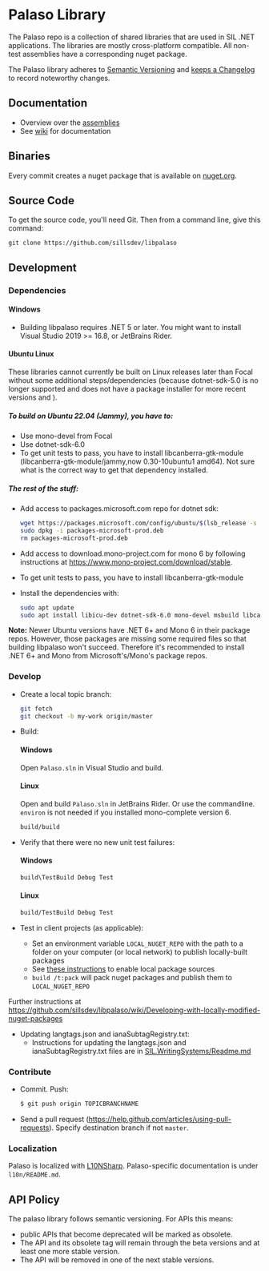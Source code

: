 # Palaso Library

The Palaso repo is a collection of shared libraries that are used in SIL .NET applications. The
libraries are mostly cross-platform compatible. All non-test assemblies have a corresponding nuget
package.

The Palaso library adheres to [Semantic Versioning](http://semver.org/) and
[keeps a Changelog](http://keepachangelog.com/) to record noteworthy changes.

## Documentation

- Overview over the [assemblies](https://github.com/sillsdev/libpalaso/wiki/Assemblies)
- See [wiki](https://github.com/sillsdev/libpalaso/wiki) for documentation

## Binaries

Every commit creates a nuget package that is available on [nuget.org](https://www.nuget.org).

## Source Code

To get the source code, you'll need Git. Then from a command line, give this command:

`git clone https://github.com/sillsdev/libpalaso`

## Development

### Dependencies

#### Windows

- Building libpalaso requires .NET 5 or later. You might want to
  install Visual Studio 2019 >= 16.8, or JetBrains Rider.

#### Ubuntu Linux

These libraries cannot currently be built on Linux releases later than Focal without some additional steps/dependencies (because dotnet-sdk-5.0 is no longer supported and does not have a package installer for more recent versions and ).
##### To build on Ubuntu 22.04 (Jammy), you have to:
- Use mono-devel from Focal
- Use dotnet-sdk-6.0
- To get unit tests to pass, you have to install libcanberra-gtk-module (libcanberra-gtk-module/jammy,now 0.30-10ubuntu1 amd64). Not sure what is the correct way to get that dependency installed.

##### The rest of the stuff:
- Add access to packages.microsoft.com repo for dotnet sdk:

  ```bash
  wget https://packages.microsoft.com/config/ubuntu/$(lsb_release -s -r)/packages-microsoft-prod.deb -O packages-microsoft-prod.deb
  sudo dpkg -i packages-microsoft-prod.deb
  rm packages-microsoft-prod.deb
  ```

- Add access to download.mono-project.com for mono 6 by following
  instructions at <https://www.mono-project.com/download/stable>.

- To get unit tests to pass, you have to install libcanberra-gtk-module

- Install the dependencies with:

  ```bash
  sudo apt update
  sudo apt install libicu-dev dotnet-sdk-6.0 mono-devel msbuild libcanberra-gtk-module
  ```

**Note:** Newer Ubuntu versions have .NET 6+ and Mono 6 in their package
repos. However, those packages are missing some required files so that
building libpalaso won't succeed. Therefore it's recommended to install
.NET 6+ and Mono from Microsoft's/Mono's package repos.

### Develop

- Create a local topic branch:

  ```bash
  git fetch
  git checkout -b my-work origin/master
  ```

- Build:

  #### Windows

  Open `Palaso.sln` in Visual Studio and build.

  #### Linux

  Open and build `Palaso.sln` in JetBrains Rider.
  Or use the commandline. `environ` is not needed if you installed mono-complete version 6.

  ```bash
  build/build
  ```

- Verify that there were no new unit test failures:

  #### Windows

  ```bash
  build\TestBuild Debug Test
  ```

  #### Linux

  ```bash
  build/TestBuild Debug Test
  ```

- Test in client projects (as applicable):

  * Set an environment variable `LOCAL_NUGET_REPO` with the path to a folder on your computer (or local network) to publish locally-built packages
  * See [these instructions](https://docs.microsoft.com/en-us/nuget/hosting-packages/local-feeds) to enable local package sources
  * `build /t:pack` will pack nuget packages and publish them to `LOCAL_NUGET_REPO`

Further instructions at https://github.com/sillsdev/libpalaso/wiki/Developing-with-locally-modified-nuget-packages

- Updating langtags.json and ianaSubtagRegistry.txt:
  * Instructions for updating the langtags.json and ianaSubtagRegistry.txt files are in [SIL.WritingSystems/Readme.md](SIL.WritingSystems/Readme.md)


### Contribute

- Commit. Push:

  ```bash
  $ git push origin TOPICBRANCHNAME
  ```

- Send a pull request (<https://help.github.com/articles/using-pull-requests>). Specify destination branch if not `master`.

### Localization

Palaso is localized with [L10NSharp](https://github.com/sillsdev/l10nsharp). Palaso-specific documentation is under `l10n/README.md`.

## API Policy

The palaso library follows semantic versioning. For APIs this means:

- public APIs that become deprecated will be marked as obsolete.
- The API and its obsolete tag will remain through the beta versions and at least one more stable version.
- The API will be removed in one of the next stable versions.
